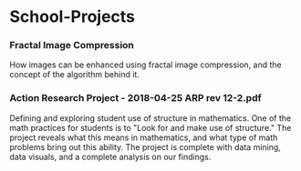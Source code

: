 # School-Projects  

### Fractal Image Compression ###

How images can be enhanced using fractal image compression, and the concept of the algorithm behind it.

### Action Research Project - 2018-04-25 ARP rev 12-2.pdf ###  

Defining and exploring student use of structure in mathematics. One of the math practices for students is to "Look for and make use of structure." The project reveals what this means in mathematics, and what type of math problems bring out this ability. The project is complete with data mining, data visuals, and a complete analysis on our findings.
